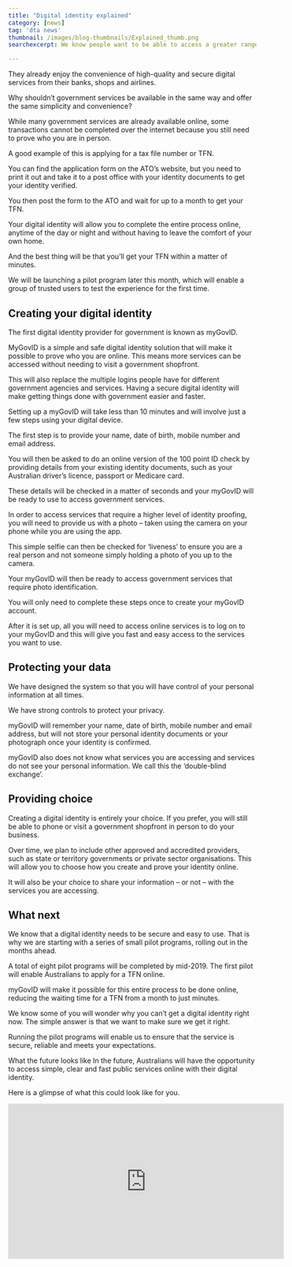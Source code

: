 ```yaml
---
title: "Digital identity explained"
category: [news]
tag: 'dta news'
thumbnail: /images/blog-thumbnails/Explained_thumb.png
searchexcerpt: We know people want to be able to access a greater range of government services online.

---
```

They already enjoy the convenience of high-quality and secure digital services from their banks, shops and airlines.

Why shouldn’t government services be available in the same way and offer the same simplicity and convenience?

While many government services are already available online, some transactions cannot be completed over the internet because you still need to prove who you are in person.

A good example of this is applying for a tax file number or TFN.

You can find the application form on the ATO’s website, but you need to print it out and take it to a post office with your identity documents to get your identity verified.

You then post the form to the ATO and wait for up to a month to get your TFN.

Your digital identity will allow you to complete the entire process online, anytime of the day or night and without having to leave the comfort of your own home.

And the best thing will be that you’ll get your TFN within a matter of minutes.

We will be launching a pilot program later this month, which will enable a group of trusted users to test the experience for the first time.

## Creating your digital identity

The first digital identity provider for government is known as myGovID.

MyGovID is a simple and safe digital identity solution that will make it possible to prove who you are online. This means more services can be accessed without needing to visit a government shopfront.

This will also replace the multiple logins people have for different government agencies and services. Having a secure digital identity will make getting things done with government easier and faster.

Setting up a myGovID will take less than 10 minutes and will involve just a few steps using your digital device.

The first step is to provide your name, date of birth, mobile number and email address.

You will then be asked to do an online version of the 100 point ID check by providing details from your existing identity documents, such as your Australian driver’s licence, passport or Medicare card.

These details will be checked in a matter of seconds and your myGovID will be ready to use to access government services.

In order to access services that require a higher level of identity proofing, you will need to provide us with a photo – taken using the camera on your phone while you are using the app.

This simple selfie can then be checked for ‘liveness’ to ensure you are a real person and not someone simply holding a photo of you up to the camera.

Your myGovID will then be ready to access government services that require photo identification.

You will only need to complete these steps once to create your myGovID account.

After it is set up, all you will need to access online services is to log on to your myGovID and this will give you fast and easy access to the services you want to use.

## Protecting your data

We have designed the system so that you will have control of your personal information at all times.

We have strong controls to protect your privacy.

myGovID will remember your name, date of birth, mobile number and email address, but will not store your personal identity documents or your photograph once your identity is confirmed.

myGovID also does not know what services you are accessing and services do not see your personal information. We call this the ‘double-blind exchange’.

## Providing choice

Creating a digital identity is entirely your choice. If you prefer, you will still be able to phone or visit a government shopfront in person to do your business.

Over time, we plan to include other approved and accredited providers, such as state or territory governments or private sector organisations. This will allow you to choose how you create and prove your identity online.

It will also be your choice to share your information – or not – with the services you are accessing.

## What next

We know that a digital identity needs to be secure and easy to use. That is why we are starting with a series of small pilot programs, rolling out in the months ahead.

A total of eight pilot programs will be completed by mid-2019. The first pilot will enable Australians to apply for a TFN online.

myGovID will make it possible for this entire process to be done online, reducing the waiting time for a TFN from a month to just minutes.

We know some of you will wonder why you can’t get a digital identity right now. The simple answer is that we want to make sure we get it right.

Running the pilot programs will enable us to ensure that the service is secure, reliable and meets your expectations.

What the future looks like
In the future, Australians will have the opportunity to access simple, clear and fast public services online with their digital identity.

Here is a glimpse of what this could look like for you.

<iframe width="560" height="315" src="https://www.youtube.com/embed/M9dkkHI6mOA" frameborder="0" allow="autoplay; encrypted-media" allowfullscreen></iframe>
